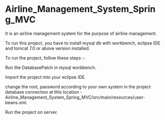 # Airline_Management_System_Spring_MVC
It is an airline management system for the purpose of airline management.

To run this project, you have to install mysql db with workbench, eclipse IDE and tomcat 7.0 or above version installed.

To run the project, follow these steps :-

Run the DatabasePatch in mysql workbench.

Import the project into your eclipse IDE.

change the root, password according to your own system in the project database connection at this location - Airline_Management_System_Spring_MVC/src/main/resources/user-beans.xml.

Run the project on server.
